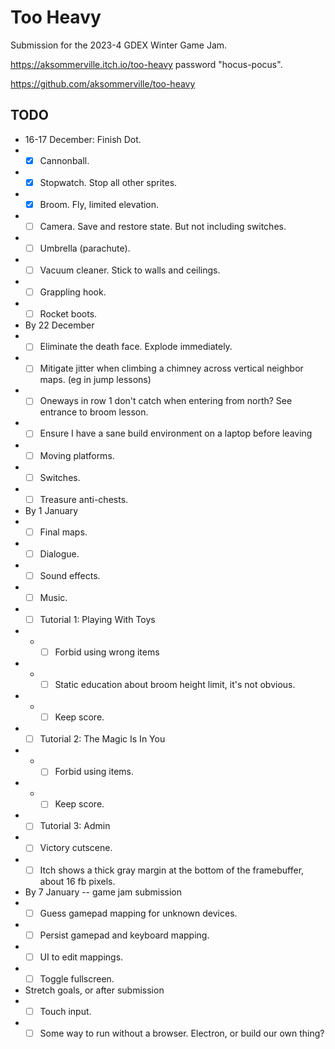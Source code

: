 # Too Heavy

Submission for the 2023-4 GDEX Winter Game Jam.

https://aksommerville.itch.io/too-heavy password "hocus-pocus".

https://github.com/aksommerville/too-heavy

## TODO

- 16-17 December: Finish Dot.
- - [x] Cannonball.
- - [x] Stopwatch. Stop all other sprites.
- - [x] Broom. Fly, limited elevation.
- - [ ] Camera. Save and restore state. But not including switches.
- - [ ] Umbrella (parachute).
- - [ ] Vacuum cleaner. Stick to walls and ceilings.
- - [ ] Grappling hook.
- - [ ] Rocket boots.
- By 22 December
- - [ ] Eliminate the death face. Explode immediately.
- - [ ] Mitigate jitter when climbing a chimney across vertical neighbor maps. (eg in jump lessons)
- - [ ] Oneways in row 1 don't catch when entering from north? See entrance to broom lesson.
- - [ ] Ensure I have a sane build environment on a laptop before leaving
- - [ ] Moving platforms.
- - [ ] Switches.
- - [ ] Treasure anti-chests.
- By 1 January
- - [ ] Final maps.
- - [ ] Dialogue.
- - [ ] Sound effects.
- - [ ] Music.
- - [ ] Tutorial 1: Playing With Toys
- - - [ ] Forbid using wrong items
- - - [ ] Static education about broom height limit, it's not obvious.
- - - [ ] Keep score.
- - [ ] Tutorial 2: The Magic Is In You
- - - [ ] Forbid using items.
- - - [ ] Keep score.
- - [ ] Tutorial 3: Admin
- - [ ] Victory cutscene.
- - [ ] Itch shows a thick gray margin at the bottom of the framebuffer, about 16 fb pixels.
- By 7 January -- game jam submission
- - [ ] Guess gamepad mapping for unknown devices.
- - [ ] Persist gamepad and keyboard mapping.
- - [ ] UI to edit mappings.
- - [ ] Toggle fullscreen.
- Stretch goals, or after submission
- - [ ] Touch input.
- - [ ] Some way to run without a browser. Electron, or build our own thing?
